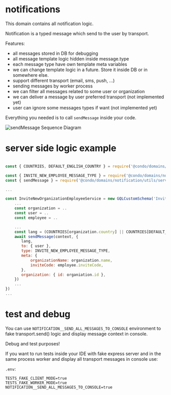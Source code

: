 # notifications

This domain contains all notification logic. 

Notification is a typed message which send to the user by transport.

Features:
 - all messages stored in DB for debugging
 - all message template logic hidden inside message.type
 - each message type have own template meta variables
 - we can change template logic in a future. Store it inside DB or in somewhere else.
 - support different transport (email, sms, push, ...)
 - sending messages by worker process
 - we can filter all messages related to some user or organization
 - we can deliver a message by user preferred transport (not implemented yet)
 - user can ignore some messages types if want (not implemented yet)

Everything you needed is to call `sendMessage` inside your code.

![sendMessage Sequence Diagram](http://www.plantuml.com/plantuml/proxy?cache=no&src=https://raw.githubusercontent.com/open-condo-software/condo/master/apps/condo/domains/notification/docs/send-message-sequence-diagram.iuml)

# server side logic example

```javascript

const { COUNTRIES, DEFAULT_ENGLISH_COUNTRY } = require('@condo/domains/common/constants/countries')

const { INVITE_NEW_EMPLOYEE_MESSAGE_TYPE } = require('@condo/domains/notification/constants/constants')
const { sendMessage } = require('@condo/domains/notification/utils/serverSchema')

...

const InviteNewOrganizationEmployeeService = new GQLCustomSchema('InviteNewOrganizationEmployeeService', {
    ...
    const organization = ..
    const user = ..
    const employee = ..

    ...
    const lang = (COUNTRIES[organization.country] || COUNTRIES[DEFAULT_ENGLISH_COUNTRY]).locale
    await sendMessage(context, {
       lang,
       to: { user },
       type: INVITE_NEW_EMPLOYEE_MESSAGE_TYPE,
       meta: {
           organizationName: organization.name,
           inviteCode: employee.inviteCode,
       },
       organization: { id: organiation.id },
    })
    ...
})
...

```

# test and debug

You can use `NOTIFICATION__SEND_ALL_MESSAGES_TO_CONSOLE` environment 
to fake transport.send() logic and display message context in console.

Debug and test purposes!

If you want to run tests inside your IDE with fake express server and in the same process worker
and display all transport messages in console use:

`.env`:
```
TESTS_FAKE_CLIENT_MODE=true
TESTS_FAKE_WORKER_MODE=true
NOTIFICATION__SEND_ALL_MESSAGES_TO_CONSOLE=true
```
